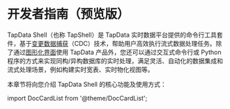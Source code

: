 # 开发者指南（预览版）

TapData Shell（也称 TapShell）是 TapData 实时数据平台提供的命令行工具套件，基于[变更数据捕获](../introduction/change-data-capture-mechanism.md)（CDC）技术，帮助用户高效执行流式数据处理任务。除了通过[图形化界面](../user-guide/data-development/create-task.md)使用 TapData 产品外，您还可以通过交互式命令行或 Python 程序的方式来实现同构/异构数据库的实时处理，满足灵活、自动化的数据集成和流式处理场景，例如构建实时宽表、实时物化视图等。

本章节将向您介绍 TapData Shell 的核心功能及使用方式：

import DocCardList from '@theme/DocCardList';

<DocCardList />
